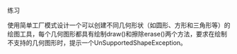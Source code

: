 练习

使用简单工厂模式设计一个可以创建不同几何形状（如圆形、方形和三角形等）的绘图工具，每个几何图形都具有绘制draw()和擦除erase()两个方法，要求在绘制不支持的几何图形时，提示一个UnSupportedShapeException。